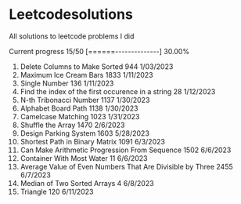 # Leetcodesolutions
All solutions to leetcode problems I did


Current progress 15/50 [======--------------] 30.00%

1. Delete Columns to Make Sorted 944 1/03/2023
2. Maximum Ice Cream Bars 1833 1/11/2023 
3. Single Number 136 1/11/2023
4. Find the index of the first occurence in a string 28 1/12/2023
5. N-th Tribonacci Number 1137 1/30/2023
6. Alphabet Board Path 1138 1/30/2023
7. Camelcase Matching 1023 1/31/2023
8. Shuffle the Array 1470 2/6/2023
9. Design Parking System 1603 5/28/2023
10. Shortest Path in Binary Matrix 1091 6/3/2023
11. Can Make Arithmetic Progression From Sequence 1502 6/6/2023
12. Container With Most Water 11 6/6/2023
13. Average Value of Even Numbers That Are Divisible by Three 2455 6/7/2023
14. Median of Two Sorted Arrays 4 6/8/2023
15. Triangle 120 6/11/2023
